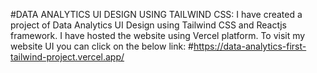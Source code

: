 #DATA ANALYTICS UI DESIGN USING TAILWIND CSS:
  I have created a project of Data Analytics UI Design using Tailwind CSS and Reactjs framework.
  I have hosted the website using Vercel platform.
  To visit my website UI you can click on the below link:
  #https://data-analytics-first-tailwind-project.vercel.app/
